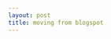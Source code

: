 ```yaml
---
layout: post
title: moving from blogspot
---
```


<script src="https://d3js.org/d3.v4.min.js"></script>
<script>

var canvas = d3.select("canvas").call(d3.zoom().scaleExtent([1, 8]).on("zoom", zoom)),
    context = canvas.node().getContext("2d"),
    width = canvas.property("width"),
    height = canvas.property("height");

var randomX = d3.randomNormal(width / 2, 80),
    randomY = d3.randomNormal(height / 2, 80),
    data = d3.range(2000).map(function() { return [randomX(), randomY()]; });

draw(d3.zoomIdentity);

function zoom() {
  context.clearRect(0, 0, width, height);
  draw(d3.event.transform);
}

function draw(transform) {
  var i = -1, n = data.length, d;
  context.beginPath();
  while (++i < n) {
    d = transform.apply(data[i]);
    context.moveTo(d[0], d[1]);
    context.arc(d[0], d[1], 2.5, 0, 2 * Math.PI);
  }
  context.fill();
}

</script>


